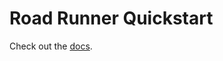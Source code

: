 # Road Runner Quickstart

Check out the [docs](https://rr.brott.dev/docs/v1-0/tuning/).

                   